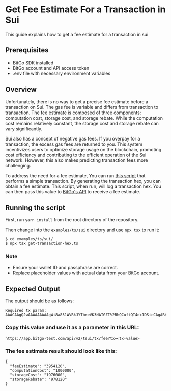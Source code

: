 # Get Fee Estimate For a Transaction in Sui

This guide explains how to get a fee estimate for a transaction in sui

## Prerequisites


- BitGo SDK installed
- BitGo account and API access token
- .env file with necessary environment variables

## Overview

Unfortunately, there is no way to get a precise fee estimate before a transaction on Sui. The gas fee is variable and differs from transaction to transaction. The fee estimate is composed of three components: computation cost, storage cost, and storage rebate. While the computation cost remains relatively constant, the storage cost and storage rebate can vary significantly.

Sui also has a concept of negative gas fees. If you overpay for a transaction, the excess gas fees are returned to you. This system incentivizes users to optimize storage usage on the blockchain, promoting cost efficiency and contributing to the efficient operation of the Sui network. However, this also makes predicting transaction fees more challenging.

To address the need for a fee estimate, You can run [this script](../ts/sui/get-transaction-hex.ts) that performs a simple transaction. By generating the transaction hex, you can obtain a fee estimate.
This script, when run, will log a transaction hex. You can then pass this value to [BitGo's API](https://app.bitgo-test.com/api/v2/tsui/tx/fee?tx=) to receive a fee estimate.


## Running the script

First, run `yarn install` from the root directory of the repository.

Then change into the `examples/ts/sui` directory and use `npx tsx` to run it:

```
$ cd examples/ts/sui/
$ npx tsx get-transaction-hex.ts
```

### Note

- Ensure your wallet ID and passphrase are correct.
- Replace placeholder values with actual data from your BitGo account.

## Expected Output

The output should be as follows:

```
Required tx param:
AAACAAgQJwAAAAAAAAAgWi8a831WVBkJYTbreVK3NAIGZI%2BhQCuftQI4dx1DSicCAgABAQAAAQECAAABAQDojrUgsPIyDtSTV6rS54xejLr67f2B%2B%2F159oq6evGnEwHu2GGYi3WJarkc27zGeL7%2FDmtIWy6IKEI5Uy6sGolMV1LgwAAAAAAAII2Sh%2FcsCB2AGmMSpi%2Bu65igNCuTAeYQ1ionZjpcAkBv6I61ILDyMg7Uk1eq0ueMXoy6%2Bu39gfv9efaKunrxpxPoAwAAAAAAAKSIIQAAAAAAAA%3D%3D
```

### Copy this value and use it as a parameter in this URL:

```
https://app.bitgo-test.com/api/v2/tsui/tx/fee?tx=<tx-value>
```

### The fee estimate result should look like this:

```
{
  "feeEstimate": "3954120",
  "computationCost": "1000000",
  "storageCost": "1976000",
  "storageRebate": "978120"
}
```
